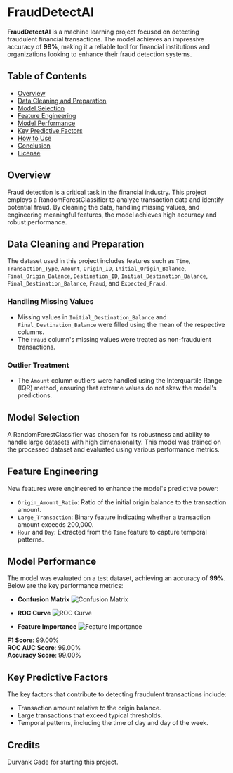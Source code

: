 # FraudDetectAI

**FraudDetectAI** is a machine learning project focused on detecting fraudulent financial transactions. The model achieves an impressive accuracy of **99%**, making it a reliable tool for financial institutions and organizations looking to enhance their fraud detection systems.
 
## Table of Contents

- [Overview](#overview)
- [Data Cleaning and Preparation](#data-cleaning-and-preparation)
- [Model Selection](#model-selection)
- [Feature Engineering](#feature-engineering)
- [Model Performance](#model-performance)
- [Key Predictive Factors](#key-predictive-factors)
- [How to Use](#how-to-use)
- [Conclusion](#conclusion)
- [License](#license)

## Overview

Fraud detection is a critical task in the financial industry. This project employs a RandomForestClassifier to analyze transaction data and identify potential fraud. By cleaning the data, handling missing values, and engineering meaningful features, the model achieves high accuracy and robust performance.

## Data Cleaning and Preparation

The dataset used in this project includes features such as `Time`, `Transaction_Type`, `Amount`, `Origin_ID`, `Initial_Origin_Balance`, `Final_Origin_Balance`, `Destination_ID`, `Initial_Destination_Balance`, `Final_Destination_Balance`, `Fraud`, and `Expected_Fraud`.

### Handling Missing Values

- Missing values in `Initial_Destination_Balance` and `Final_Destination_Balance` were filled using the mean of the respective columns.
- The `Fraud` column's missing values were treated as non-fraudulent transactions.

### Outlier Treatment

- The `Amount` column outliers were handled using the Interquartile Range (IQR) method, ensuring that extreme values do not skew the model's predictions.

## Model Selection

A RandomForestClassifier was chosen for its robustness and ability to handle large datasets with high dimensionality. This model was trained on the processed dataset and evaluated using various performance metrics.

## Feature Engineering

New features were engineered to enhance the model's predictive power:
- `Origin_Amount_Ratio`: Ratio of the initial origin balance to the transaction amount.
- `Large_Transaction`: Binary feature indicating whether a transaction amount exceeds 200,000.
- `Hour` and `Day`: Extracted from the `Time` feature to capture temporal patterns.

## Model Performance

The model was evaluated on a test dataset, achieving an accuracy of **99%**. Below are the key performance metrics:

- **Confusion Matrix**
![Confusion Matrix](confusion_matrix.png)

- **ROC Curve**
![ROC Curve](roc_curve.png)

- **Feature Importance**
![Feature Importance](feature_importance.png)

**F1 Score**: 99.00%  
**ROC AUC Score**: 99.00%  
**Accuracy Score**: 99.00%

## Key Predictive Factors

The key factors that contribute to detecting fraudulent transactions include:
- Transaction amount relative to the origin balance.
- Large transactions that exceed typical thresholds.
- Temporal patterns, including the time of day and day of the week.

## Credits
 Durvank Gade for starting this project.
